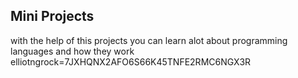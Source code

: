 ## Mini Projects

with the help of this projects you can learn alot about programming languages and how they work
elliotngrock=7JXHQNX2AFO6S66K45TNFE2RMC6NGX3R
